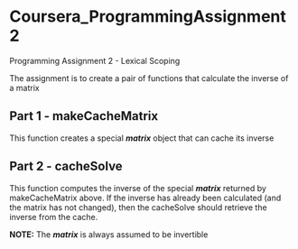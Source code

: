 # Coursera_ProgrammingAssignment2
Programming Assignment 2 - Lexical Scoping

The assignment is to create a pair of functions that calculate the inverse of a matrix

## Part 1 - makeCacheMatrix
This function creates a special ***matrix*** object that can cache its inverse

## Part 2 - cacheSolve
This function computes the inverse of the special ***matrix*** returned by makeCacheMatrix above. If the inverse has already been calculated (and the matrix has not changed), then the cacheSolve should retrieve the inverse from the cache.

**NOTE:** The ***matrix*** is always assumed to be invertible
